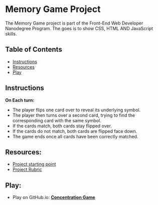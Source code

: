 # Memory Game Project

The Memory Game project is part of the Front-End Web Developer Nanodegree Program. The goes is to show CSS, HTML AND JavaScript skills.

## Table of Contents

* [Instructions](#instructions)
* [Resources](#Resources)
* [Play](#Play)

## Instructions

**On Each turn:**

- The player flips one card over to reveal its underlying symbol.
- The player then turns over a second card, trying to find the corresponding card with the same symbol.
- If the cards match, both cards stay flipped over.
- If the cards do not match, both cards are flipped face down.
- The game ends once all cards have been correctly matched.

## Resources:

- [Project starting point](https://github.com/udacity/fend-project-memory-game)
- [Project Rubric](https://review.udacity.com/#!/rubrics/591/view)

## Play:
- Play on GitHub.io: **[Concentration Game](https://amsarmento1.github.io/memory-game-github.io/)**
